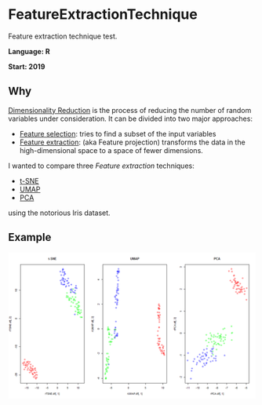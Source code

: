 # FeatureExtractionTechnique
Feature extraction technique test.

**Language: R**

**Start: 2019**

## Why
[Dimensionality Reduction](https://en.wikipedia.org/wiki/Dimensionality_reduction) is the process of reducing the number of random variables under consideration. It can be divided into two major approaches:

* [Feature selection](https://en.wikipedia.org/wiki/Feature_selection): tries to find a subset of the input variables 
* [Feature extraction](https://en.wikipedia.org/wiki/Feature_extraction): (aka Feature projection) transforms the data in the high-dimensional space to a space of fewer dimensions.

I wanted to compare three _Feature extraction_ techniques:

* [t-SNE](https://en.wikipedia.org/wiki/T-distributed_stochastic_neighbor_embedding)
* [UMAP](https://en.wikipedia.org/wiki/Nonlinear_dimensionality_reduction#Uniform_manifold_approximation_and_projection)
* [PCA](https://en.wikipedia.org/wiki/Principal_component_analysis)

using the notorious Iris dataset.

## Example

![Example](/images/example.png)
